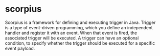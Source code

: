 # scorpius

Scorpius is a framework for defining and executing trigger in Java. Trigger is a type of event-driven programming, which you define an independent handler and register it with an event. When that event is fired, the associated trigger will be executed. A trigger can have an optional condition, to specify whether the trigger should be executed for a specific event payload.

